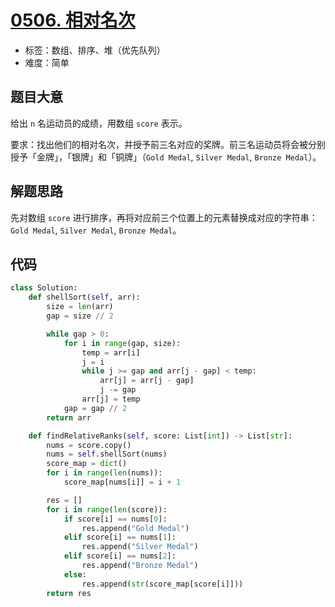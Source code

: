 # [0506. 相对名次](https://leetcode-cn.com/problems/relative-ranks/)

- 标签：数组、排序、堆（优先队列）
- 难度：简单

## 题目大意

给出 `n` 名运动员的成绩，用数组 `score` 表示。

要求：找出他们的相对名次，并授予前三名对应的奖牌。前三名运动员将会被分别授予「金牌」，「银牌」和「铜牌」（`Gold Medal`, `Silver Medal`, `Bronze Medal`）。

## 解题思路

先对数组 `score` 进行排序，再将对应前三个位置上的元素替换成对应的字符串：`Gold Medal`, `Silver Medal`, `Bronze Medal`。

## 代码

```Python
class Solution:
    def shellSort(self, arr):
        size = len(arr)
        gap = size // 2

        while gap > 0:
            for i in range(gap, size):
                temp = arr[i]
                j = i
                while j >= gap and arr[j - gap] < temp:
                    arr[j] = arr[j - gap]
                    j -= gap
                arr[j] = temp
            gap = gap // 2
        return arr

    def findRelativeRanks(self, score: List[int]) -> List[str]:
        nums = score.copy()
        nums = self.shellSort(nums)
        score_map = dict()
        for i in range(len(nums)):
            score_map[nums[i]] = i + 1

        res = []
        for i in range(len(score)):
            if score[i] == nums[0]:
                res.append("Gold Medal")
            elif score[i] == nums[1]:
                res.append("Silver Medal")
            elif score[i] == nums[2]:
                res.append("Bronze Medal")
            else:
                res.append(str(score_map[score[i]]))
        return res
```

